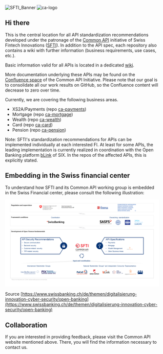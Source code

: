 ![SFTI_Banner](https://user-images.githubusercontent.com/116151702/232762217-ac254483-0d25-4234-857b-376ff8dbb1e7.png)
![ca-logo](https://user-images.githubusercontent.com/116151702/236237651-3d61630e-1b16-4deb-9e61-c0a95451c84e.png)
  
  
## Hi there

<!--

**Here are some ideas to get you started:**

🙋‍♀️ A short introduction - what is your organization all about?
🌈 Contribution guidelines - how can the community get involved?
👩‍💻 Useful resources - where can the community find your docs? Is there anything else the community should know?
🍿 Fun facts - what does your team eat for breakfast?
🧙 Remember, you can do mighty things with the power of [Markdown](https://docs.github.com/github/writing-on-github/getting-started-with-writing-and-formatting-on-github/basic-writing-and-formatting-syntax)
-->
<p>This is the central location for all API standardization recommendations developed under the patronage of the <a href="https://common-api.ch/index.php/en">Common API</a> initiative of Swiss Fintech Innovations (<a href="https://swissfintechinnovations.ch">SFTI</a>).
In addition to the API spec, each repository also contains a wiki with further information (business requirements, use cases, etc.).

<p>Basic information valid for all APIs is located in a dedicated <a href="https://github.com/swissfintechinnovations/.github/wiki">wiki</a>.

<p>More documentation underlying these APIs may be found on the <a href="https://c-a-p-s.atlassian.net/wiki/spaces/PUB/overview" target="_blank">Confluence space</a> of the Common API Initiative. Please note that our goal is to consolidate all our work results on GitHub, so the Confluence content will decrease to zero over time.

<p>Currently, we are covering the following business areas.
<ul>
  <li>XS2A/Payments (repo <a href="https://github.com/swissfintechinnovations/ca-payment">ca-payments</a>)</li>
  <li>Mortgage (repo <a href="https://github.com/swissfintechinnovations/ca-mortgage">ca-mortgage</a>)</li>
  <li>Wealth (repo <a href="https://github.com/swissfintechinnovations/ca-wealth">ca-wealth</a>)</li>
  <li>Card (repo <a href="https://github.com/swissfintechinnovations/ca-card">ca-card</a>)</li>
  <li>Pension (repo <a href="https://github.com/swissfintechinnovations/ca-pension">ca-pension</a>)</li>
</ul>
</p>

Note: SFTI's standardization recommendations for APIs can be implemented individually at each interested FI. At least for some APIs, the leading implementation is currently realized in coordination with the Open Banking platform [bLink](https://blink.six-group.com/) of SIX. In the repos of the affected APIs, this is explicitly stated.

## Embedding in the Swiss financial center

To understand how SFTI and its Common API working group is embedded in the Swiss Financial center, please consult the following illustration:

![Big Picturn](https://github.com/swissfintechinnovations/.github/blob/main/BigPicture.4.OpenFinance_en_2023.09.13.png)

Source [https://www.swissbanking.ch/de/themen/digitalisierung-innovation-cyber-security/open-banking](https://www.swissbanking.ch/de/themen/digitalisierung-innovation-cyber-security/open-banking)

## Collaboration

If you are interested in providing feedback, please visit the Common API website mentioned above. There, you will find the information necessary to contact us.
